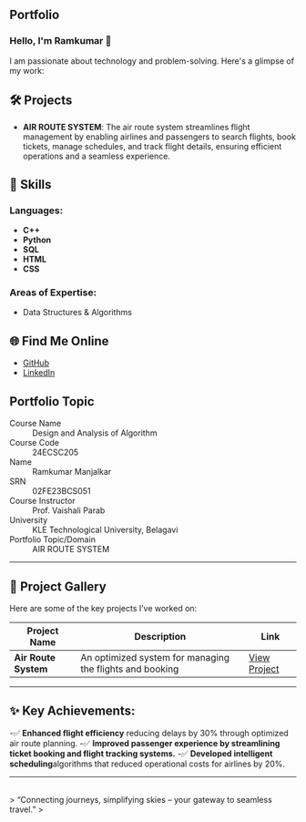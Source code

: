 ## Portfolio

### Hello, I'm Ramkumar 👋

I am passionate about technology and problem-solving. Here's a glimpse of my work:

## 🛠️ Projects
- **AIR ROUTE SYSTEM**: The air route system streamlines flight management by enabling airlines and passengers to search flights, book tickets, manage schedules, and track flight details, ensuring efficient operations and a seamless experience.

## 🚀 Skills
### **Languages:**
- **C++**  
- **Python**    
- **SQL**
- **HTML**
- **CSS**

### **Areas of Expertise:**
- Data Structures & Algorithms
  
## 🌐 Find Me Online
- [GitHub](https://github.com/Ramkumar056)
- [LinkedIn](https://linkedin.com/in/your-linkedin-profile)

## Portfolio Topic

<dl>
<dt>Course Name</dt>
<dd>Design and Analysis of Algorithm</dd>
<dt>Course Code</dt>
<dd>24ECSC205</dd>
<dt>Name</dt>
<dd>Ramkumar Manjalkar</dd>
<dt>SRN</dt>
<dd>02FE23BCS051</dd>
<dt>Course Instructor</dt>
<dd>Prof. Vaishali Parab</dd>
<dt>University</dt>
<dd>KLE Technological University, Belagavi</dd>
<dt>Portfolio Topic/Domain</dt>
<dd>AIR ROUTE SYSTEM</dd>
</dl>

---

## 📸 Project Gallery

Here are some of the key projects I’ve worked on:

| Project Name         | Description                                                | Link                                   |
| -------------------  | -------------------------------------------------------    | -------------------------------------- |
| **Air Route System** | An optimized system for managing the flights and booking  | [View Project](https://example.com)     |

---
## ✨ Key Achievements:

-✅ **Enhanced flight efficiency** reducing delays by 30% through optimized air route planning.
-✅ **Improved passenger experience by streamlining ticket booking and flight tracking systems.**
-✅ **Developed intelligent scheduling**algorithms that reduced operational costs for airlines by 20%.

---

<br> 
> “Connecting journeys, simplifying skies – your gateway to seamless travel.” 
>


